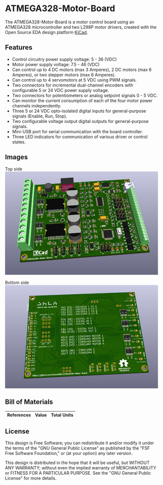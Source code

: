 # ATMEGA328-Motor-Board
The ATMEGA328-Motor-Board is a motor control board using an ATMEGA328 microcontroller and two L298P motor drivers, created with the Open Source EDA design platform [KiCad][1].

## Features

- Control circuitry power supply voltage: 5 - 36 (VDC)
- Motor power supply voltage: 7.5 - 46 (VDC)
- Can control up to 4 DC motors (max 3 Amperes), 2 DC motors (max 6 Amperes), or two stepper motors (max 6 Amperes).
- Can control up to 4 servomotors at 5 VDC using PWM signals.
- Two connectors for incremental dual-channel encoders with configurable 5 or 24 VDC power supply voltage.
- Two connectors for potentiometers or analog setpoint signals 0 - 5 VDC.
- Can monitor the current consumption of each of the four motor power channels independently.
- Three 5 or 24 VDC opto-isolated digital inputs for general-purpose signals (Enable, Run, Stop).
- Two configurable voltage output digital outputs for general-purpose signals.
- Mini-USB port for serial communication with the board controller.
- Three LED indicators for communication of various driver or control states.

## Images
Top side
![Top side](/images/top_side.png)

Bottom side
![Bottom side](/images/bottom_side.png)

## Bill of Materials
References | Value | Total Units
----------|-------|-----------

## License
This design is Free Software; you can redistribute it and/or modify it under the terms of the "GNU General Public License" as published by the "FSF Free Software Foundation," or (at your option) any later version.

This design is distributed in the hope that it will be useful, but WITHOUT ANY WARRANTY; without even the implied warranty of MERCHANTABILITY or FITNESS FOR A PARTICULAR PURPOSE. See the "GNU General Public License" for more details.

[1]: https://www.kicad.org/

